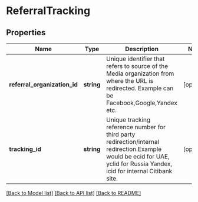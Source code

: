 # ReferralTracking

## Properties
Name | Type | Description | Notes
------------ | ------------- | ------------- | -------------
**referral_organization_id** | **string** | Unique identifier that refers to source of the Media organization from where the URL is redirected. Example can be Facebook,Google,Yandex etc. | [optional] 
**tracking_id** | **string** | Unique tracking reference number for third party redirection/internal redirection.Example would be ecid for UAE, yclid for Russia Yandex, icid for internal Citibank site. | [optional] 

[[Back to Model list]](../../README.md#documentation-for-models) [[Back to API list]](../../README.md#documentation-for-api-endpoints) [[Back to README]](../../README.md)

